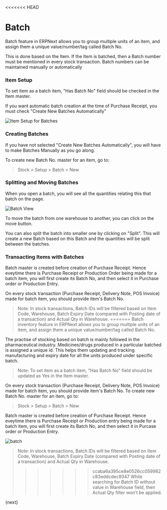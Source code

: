 <<<<<<< HEAD
# Batch

Batch feature in ERPNext allows you to group multiple units of an item,
and assign them a unique value/number/tag called Batch No.

This is done based on the Item. If the Item is batched, then a Batch number must be mentioned in every stock transaction. Batch numbers can be maintained manually or automatically

### Item Setup

To set item as a batch item, "Has Batch No" field should be checked in the Item master.

If you want automatic batch creation at the time of Purchase Receipt, you must check "Create New Batches Automatically"

<img class="screenshot" alt="Item Setup for Batches" src="/docs/assets/img/stock/item_setup_for_batch.png">

### Creating Batches

If you have not selected "Create New Batches Automatically", you will have to make Batches Manually as you go along.

To create new Batch No. master for an item, go to:

> Stock > Setup > Batch > New

### Splitting and Moving Batches

When you open a batch, you will see all the quantities relating this that batch on the page.

<img class="screenshot" alt="Batch View" src="/docs/assets/img/stock/batch_view.png">

To move the batch from one warehouse to another, you can click on the move button.

You can also split the batch into smaller one by clicking on "Split". This will create a new Batch based on this Batch and the quantities will be split between the batches.

### Transacting Items with Batches

Batch master is created before creation of Purchase Receipt.
Hence eveytime there is Purchase Receipt or Production Order being made for a batch item,
you will first create its Batch No, and then select it in Purchase order or Production Entry.

On every stock transaction (Purchase Receipt, Delivery Note, POS Invoice) made for batch item,
you should provide item's Batch No.

> Note: In stock transactions, Batch IDs will be filtered based on Item Code, Warehouse,
Batch Expiry Date (compared with Posting date of a transaction) and Actual Qty in Warehouse.
=======
Batch inventory feature in ERPNext allows you to group multiple units of an item, 
and assign them a unique value/number/tag called Batch No.

The practise of stocking based on batch is mainly followed in the pharmaceutical industry. 
Medicines/drugs produced in a particular batched is assigned a unique id. 
This helps them updating and tracking manufacturing and expiry date for all the units produced under specific batch.

> Note: To set item as a batch item, "Has Batch No" field should be updated as Yes in the Item master.

On every stock transaction (Purchase Receipt, Delivery Note, POS Invoice) made for batch item, 
you should provide item's Batch No. To create new Batch No. master for an item, go to:

> Stock > Setup > Batch > New

Batch master is created before creation of Purchase Receipt. 
Hence eveytime there is Purchase Receipt or Production entry being made for a batch item, 
you will first create its Batch No, and then select it in Purcase order or Production Entry.

<img class="screenshot" alt="batch" src="{{docs_base_url}}/assets/img/stock/batch.png">

> Note: In stock transactions, Batch IDs will be filtered based on Item Code, Warehouse, 
Batch Expiry Date (compared with Posting date of a transaction) and Actual Qty in Warehouse. 
>>>>>>> ccaba6a395ce8e0526cc059982c83eddcdec9347
While searching for Batch ID  without value in Warehouse field, then Actual Qty filter won't be applied.

{next}
